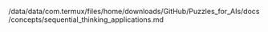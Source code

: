 /data/data/com.termux/files/home/downloads/GitHub/Puzzles_for_AIs/docs/concepts/sequential_thinking_applications.md